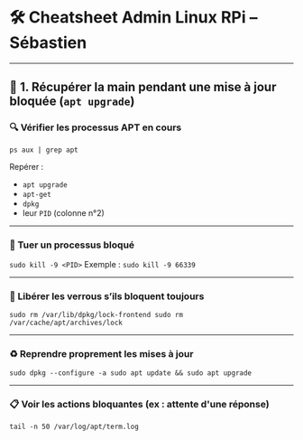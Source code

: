 
# 🛠️ **Cheatsheet Admin Linux RPi – Sébastien**

---
## 🔧 1. **Récupérer la main pendant une mise à jour bloquée (`apt upgrade`)**

### 🔍 Vérifier les processus APT en cours

`ps aux | grep apt`

Repérer :
- `apt upgrade`
- `apt-get`
- `dpkg`
- leur `PID` (colonne n°2)

---
### 🔪 Tuer un processus bloqué

`sudo kill -9 <PID>`
	Exemple : `sudo kill -9 66339`

---
### 🧹 Libérer les verrous s’ils bloquent toujours

`sudo rm /var/lib/dpkg/lock-frontend sudo rm /var/cache/apt/archives/lock`

---
### ♻️ Reprendre proprement les mises à jour

`sudo dpkg --configure -a sudo apt update && sudo apt upgrade`

---
### 📋 Voir les actions bloquantes (ex : attente d'une réponse)

`tail -n 50 /var/log/apt/term.log`